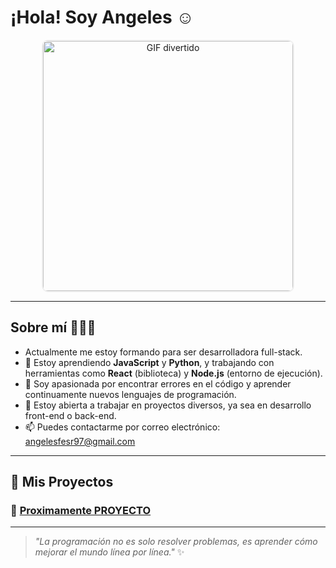 #  ¡Hola! Soy Angeles ☺️

<p align="center">
  <img src="https://media.giphy.com/media/1yjpuTqR2LEGRyznsg/giphy.gif" 
       alt="GIF divertido" 
       width="400" 
       style="border: 2px solid #f0f0f0; border-radius: 10px;"/>
</p>

---

##  Sobre mí 👩🏼‍💻

- Actualmente me estoy formando para ser desarrolladora full-stack.
- 🌱 Estoy aprendiendo **JavaScript** y **Python**, y trabajando con herramientas como **React** (biblioteca) y **Node.js** (entorno de ejecución).
- 🌱 Soy apasionada por encontrar errores en el código y aprender continuamente nuevos lenguajes de programación.
- 💼 Estoy abierta a trabajar en proyectos diversos, ya sea en desarrollo front-end o back-end.
- 📫 Puedes contactarme por correo electrónico: [angelesfesr97@gmail.com](mailto:angelesfesr97@gmail.com)

---

## 💫 Mis Proyectos

### 🌟 [Proximamente PROYECTO](#)



---

> _"La programación no es solo resolver problemas, es aprender cómo mejorar el mundo línea por línea."_ ✨
